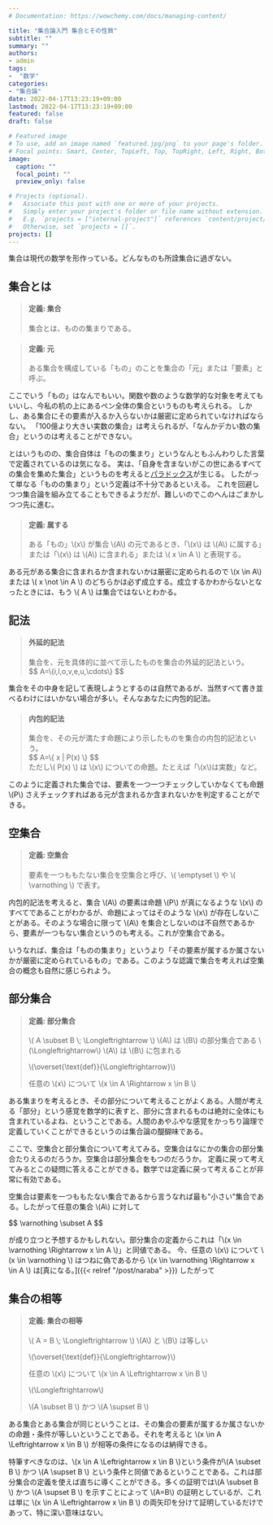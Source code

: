 ```yaml
---
# Documentation: https://wowchemy.com/docs/managing-content/

title: "集合論入門 集合とその性質"
subtitle: ""
summary: ""
authors:
- admin
tags:
-  "数学"
categories: 
- "集合論"
date: 2022-04-17T13:23:19+09:00
lastmod: 2022-04-17T13:23:19+09:00
featured: false
draft: false

# Featured image
# To use, add an image named `featured.jpg/png` to your page's folder.
# Focal points: Smart, Center, TopLeft, Top, TopRight, Left, Right, BottomLeft, Bottom, BottomRight.
image:
  caption: ""
  focal_point: ""
  preview_only: false

# Projects (optional).
#   Associate this post with one or more of your projects.
#   Simply enter your project's folder or file name without extension.
#   E.g. `projects = ["internal-project"]` references `content/project/deep-learning/index.md`.
#   Otherwise, set `projects = []`.
projects: []
---
```


集合は現代の数学を形作っている。どんなものも所詮集合に過ぎない。

## 集合とは

<blockquote class="callout_definition">
        <h4>定義: 集合</h4>
集合とは、ものの集まりである。
</blockquote>


<blockquote class="callout_definition">
        <h4>定義: 元</h4>
ある集合を構成している「もの」のことを集合の「元」または「要素」と呼ぶ。
</blockquote>

ここでいう「もの」はなんでもいい。関数や数のような数学的な対象を考えてもいいし、今私の机の上にあるペン全体の集合というものも考えられる。
しかし、ある集合にその要素が入るか入らないかは厳密に定められていなければならない。
「100億より大きい実数の集合」は考えられるが、「なんかデカい数の集合」というのは考えることができない。

とはいうものの、集合自体は「ものの集まり」というなんともふんわりした言葉で定義されているのは気になる。
実は、「自身を含まないがこの世にあるすべての集合を集めた集合」というものを考えると[パラドックス](https://ja.wikipedia.org/wiki/%E3%83%A9%E3%83%83%E3%82%BB%E3%83%AB%E3%81%AE%E3%83%91%E3%83%A9%E3%83%89%E3%83%83%E3%82%AF%E3%82%B9)が生じる。
したがって単なる「ものの集まり」という定義は不十分であるといえる。
これを回避しつつ集合論を組み立てることもできるようだが、難しいのでこのへんはごまかしつつ先に進む。

<blockquote class="callout_definition">
        <h4>定義: 属する</h4>
ある「もの」\(x\) が集合 \(A\) の元であるとき、「\(x\) は \(A\) に属する」または「\(x\) は \(A\) に含まれる」または \( x \in A \) と表現する。
</blockquote>

ある元がある集合に含まれるか含まれないかは厳密に定められるので \\(x \in A\\) または \\( x \not \in A \\) のどちらかは必ず成立する。成立するかわからないとなったときには、もう \\( A \\) は集合ではないとわかる。

## 記法

<blockquote class="callout_others">
        <h4>外延的記法</h4>
集合を、元を具体的に並べて示したものを集合の外延的記法という。
<div class="suushiki">$$ A=\{i,l,o,v,e,u,\cdots\} $$</div>
</blockquote>

集合をその中身を記して表現しようとするのは自然であるが、当然すべて書き並べるわけにはいかない場合が多い。そんなあなたに内包的記法。

<blockquote class="callout_others">
        <h4>内包的記法</h4>
集合を、その元が満たす命題により示したものを集合の内包的記法という。
<div class="suushiki">$$ A=\{ x | P(x) \} $$</div>
ただし\( P(x) \) は \(x\) についての命題。たとえば「\(x\)は実数」など。
</blockquote>

このように定義された集合では、要素を一つ一つチェックしていかなくても命題 \\(P\\) さえチェックすればある元が含まれるか含まれないかを判定することができる。

## 空集合

<blockquote class="callout_definition">
        <h4>定義: 空集合</h4>
要素を一つももたない集合を空集合と呼び、\( \emptyset \) や \( \varnothing \) で表す。
</blockquote>

内包的記法を考えると、集合 \\(A\\) の要素は命題 \\(P\\) が真になるような \\(x\\) のすべてであることがわかるが、命題によってはそのような \\(x\\) が存在しないことがある。そのような場合に限って \\(A\\) を集合としないのは不自然であるから、要素が一つもない集合というのも考える。これが空集合である。

いうなれば、集合は「ものの集まり」というより「その要素が属するか属さないかが厳密に定められているもの」である。このような認識で集合を考えれば空集合の概念も自然に感じられよう。

## 部分集合

<blockquote class="callout_definition">
        <h4>定義: 部分集合</h4>
\( A \subset B \; \Longleftrightarrow \) \(A\) は \(B\) の部分集合である \(\Longleftrightarrow\) \(A\) は \(B\) に包まれる 

\\(\overset{\text{def}}{\Longleftrightarrow}\\) 
<div class="suushiki">任意の \(x\) について \(x \in A \Rightarrow x \in B \)</div>
</blockquote>

ある集まりを考えるとき、その部分について考えることがよくある。人間が考える「部分」という感覚を数学的に表すと、部分に含まれるものは絶対に全体にも含まれているよね、ということである。人間のあやふやな感覚をかっちり論理で定義していくことができるというのは集合論の醍醐味である。

ここで、空集合と部分集合について考えてみる。空集合はなにかの集合の部分集合たりえるのだろうか。空集合は部分集合をもつのだろうか。
定義に戻って考えてみるとこの疑問に答えることができる。数学では定義に戻って考えることが非常に有効である。

空集合は要素を一つももたない集合であるから言うなれば最も"小さい"集合である。したがって任意の集合 \\(A\\) に対して

<div class="suushiki"> $$ \varnothing \subset A $$ </div>

が成り立つと予想するかもしれない。部分集合の定義からこれは「\\(x \in \varnothing \Rightarrow x \in A \\)」と同値である。
今、任意の \\(x\\) について \\(x \in \varnothing \\) はつねに偽であるから \\(x \in \varnothing \Rightarrow x \in A \\) は[真になる。]({{< relref "/post/naraba" >}})
したがって

## 集合の相等

<blockquote class="callout_definition">
        <h4>定義: 集合の相等</h4>
\( A = B \; \Longleftrightarrow \) \(A\) と \(B\) は等しい

\\(\overset{\text{def}}{\Longleftrightarrow}\\) 
<div class="suushiki">任意の \(x\) について \(x \in A \Leftrightarrow x \in B \)</div>

\\(\Longleftrightarrow\\)
<div class="suushiki">\(A \subset B \) かつ \(A \supset B \)</div>
</blockquote>

ある集合とある集合が同じということは、その集合の要素が属するか属さないかの命題・条件が等しいということである。それを考えると \\(x \in A \Leftrightarrow x \in B \\) が相等の条件になるのは納得できる。

特筆すべきなのは、\\(x \in A \Leftrightarrow x \in B \\)という条件が\\(A \subset B \\) かつ \\(A \supset B \\) という条件と同値であるということである。これは部分集合の定義を使えば直ちに導くことができる。多くの証明では\\(A \subset B \\) かつ \\(A \supset B \\) を示すことによって \\(A=B\\) の証明としているが、これは単に \\(x \in A \Leftrightarrow x \in B \\) の両矢印を分けて証明しているだけであって、特に深い意味はない。